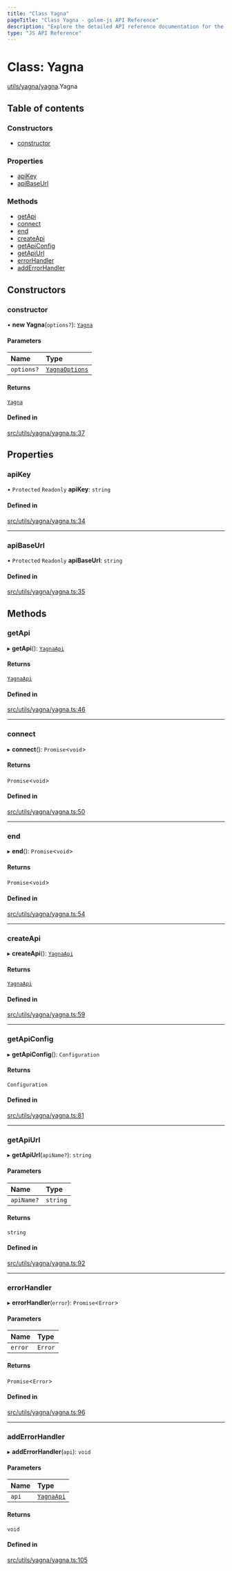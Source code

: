```yaml
---
title: "Class Yagna"
pageTitle: "Class Yagna - golem-js API Reference"
description: "Explore the detailed API reference documentation for the Class Yagna within the golem-js SDK for the Golem Network."
type: "JS API Reference"
---
```

# Class: Yagna

[utils/yagna/yagna](../modules/utils_yagna_yagna).Yagna

## Table of contents

### Constructors

- [constructor](utils_yagna_yagna.Yagna#constructor)

### Properties

- [apiKey](utils_yagna_yagna.Yagna#apikey)
- [apiBaseUrl](utils_yagna_yagna.Yagna#apibaseurl)

### Methods

- [getApi](utils_yagna_yagna.Yagna#getapi)
- [connect](utils_yagna_yagna.Yagna#connect)
- [end](utils_yagna_yagna.Yagna#end)
- [createApi](utils_yagna_yagna.Yagna#createapi)
- [getApiConfig](utils_yagna_yagna.Yagna#getapiconfig)
- [getApiUrl](utils_yagna_yagna.Yagna#getapiurl)
- [errorHandler](utils_yagna_yagna.Yagna#errorhandler)
- [addErrorHandler](utils_yagna_yagna.Yagna#adderrorhandler)

## Constructors

### constructor

• **new Yagna**(`options?`): [`Yagna`](utils_yagna_yagna.Yagna)

#### Parameters

| Name | Type |
| :------ | :------ |
| `options?` | [`YagnaOptions`](../modules/utils_yagna_yagna#yagnaoptions) |

#### Returns

[`Yagna`](utils_yagna_yagna.Yagna)

#### Defined in

[src/utils/yagna/yagna.ts:37](https://github.com/golemfactory/golem-js/blob/e7b6d14/src/utils/yagna/yagna.ts#L37)

## Properties

### apiKey

• `Protected` `Readonly` **apiKey**: `string`

#### Defined in

[src/utils/yagna/yagna.ts:34](https://github.com/golemfactory/golem-js/blob/e7b6d14/src/utils/yagna/yagna.ts#L34)

___

### apiBaseUrl

• `Protected` `Readonly` **apiBaseUrl**: `string`

#### Defined in

[src/utils/yagna/yagna.ts:35](https://github.com/golemfactory/golem-js/blob/e7b6d14/src/utils/yagna/yagna.ts#L35)

## Methods

### getApi

▸ **getApi**(): [`YagnaApi`](../modules/utils_yagna_yagna#yagnaapi)

#### Returns

[`YagnaApi`](../modules/utils_yagna_yagna#yagnaapi)

#### Defined in

[src/utils/yagna/yagna.ts:46](https://github.com/golemfactory/golem-js/blob/e7b6d14/src/utils/yagna/yagna.ts#L46)

___

### connect

▸ **connect**(): `Promise`\<`void`\>

#### Returns

`Promise`\<`void`\>

#### Defined in

[src/utils/yagna/yagna.ts:50](https://github.com/golemfactory/golem-js/blob/e7b6d14/src/utils/yagna/yagna.ts#L50)

___

### end

▸ **end**(): `Promise`\<`void`\>

#### Returns

`Promise`\<`void`\>

#### Defined in

[src/utils/yagna/yagna.ts:54](https://github.com/golemfactory/golem-js/blob/e7b6d14/src/utils/yagna/yagna.ts#L54)

___

### createApi

▸ **createApi**(): [`YagnaApi`](../modules/utils_yagna_yagna#yagnaapi)

#### Returns

[`YagnaApi`](../modules/utils_yagna_yagna#yagnaapi)

#### Defined in

[src/utils/yagna/yagna.ts:59](https://github.com/golemfactory/golem-js/blob/e7b6d14/src/utils/yagna/yagna.ts#L59)

___

### getApiConfig

▸ **getApiConfig**(): `Configuration`

#### Returns

`Configuration`

#### Defined in

[src/utils/yagna/yagna.ts:81](https://github.com/golemfactory/golem-js/blob/e7b6d14/src/utils/yagna/yagna.ts#L81)

___

### getApiUrl

▸ **getApiUrl**(`apiName?`): `string`

#### Parameters

| Name | Type |
| :------ | :------ |
| `apiName?` | `string` |

#### Returns

`string`

#### Defined in

[src/utils/yagna/yagna.ts:92](https://github.com/golemfactory/golem-js/blob/e7b6d14/src/utils/yagna/yagna.ts#L92)

___

### errorHandler

▸ **errorHandler**(`error`): `Promise`\<`Error`\>

#### Parameters

| Name | Type |
| :------ | :------ |
| `error` | `Error` |

#### Returns

`Promise`\<`Error`\>

#### Defined in

[src/utils/yagna/yagna.ts:96](https://github.com/golemfactory/golem-js/blob/e7b6d14/src/utils/yagna/yagna.ts#L96)

___

### addErrorHandler

▸ **addErrorHandler**(`api`): `void`

#### Parameters

| Name | Type |
| :------ | :------ |
| `api` | [`YagnaApi`](../modules/utils_yagna_yagna#yagnaapi) |

#### Returns

`void`

#### Defined in

[src/utils/yagna/yagna.ts:105](https://github.com/golemfactory/golem-js/blob/e7b6d14/src/utils/yagna/yagna.ts#L105)
